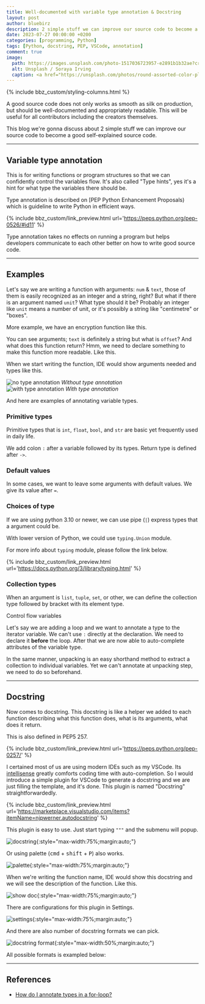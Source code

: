 ```yaml
---
title: Well-documented with variable type annotation & Docstring
layout: post
author: bluebirz
description: 2 simple stuff we can improve our source code to become a good self-explained source code.
date: 2023-07-27 00:00:00 +0200
categories: [programming, Python]
tags: [Python, docstring, PEP, VSCode, annotation]
comment: true
image:
  path: https://images.unsplash.com/photo-1517036723957-e2891b1b32ae?crop=entropy&cs=tinysrgb&fit=max&fm=jpg&ixid=M3wxMTc3M3wwfDF8c2VhcmNofDJ8fHRvbmdzJTIwYm93bHxlbnwwfHx8fDE2ODk5NzEyNTV8MA&ixlib=rb-4.0.3&q=80&w=2000
  alt: Unsplash / Soraya Irving
  caption: <a href="https://unsplash.com/photos/round-assorted-color-plastic-cases-AGtksbL8z2c">Unsplash / Soraya Irving</a>
---
```


{% include bbz_custom/styling-columns.html %}

A good source code does not only works as smooth as silk on production, but should be well-documented and appropriately readable. This will be useful for all contributors including the creators themselves.

This blog we're gonna discuss about 2 simple stuff we can improve our source code to become a good self-explained source code.

---

## Variable type annotation

This is for writing functions or program structures so that we can confidently control the variables flow. It's also called "Type hints", yes it's a hint for what type the variables there should be.

Type annotation is described on [PEP Python Enhancement Proposals) which is guideline to write Python in efficient ways.

{% include bbz_custom/link_preview.html url='<https://peps.python.org/pep-0526/#id11>' %}

Type annotation takes no effects on running a program but helps developers communicate to each other better on how to write good source code.

---

## Examples

Let's say we are writing a function with arguments: `num` & `text`, those of them is easily recognized as an integer and a string, right? But what if there is an argument named `unit`? What type should it be? Probably an integer like `unit` means a number of unit, or it's possibly a string like "centimetre" or "boxes".

More example, we have an encryption function like this.

<script src="https://gist.github.com/bluebirz/197267d81c40baf8d0ba9e94d6e53502.js?file=func-no-hint.py"></script>

You can see arguments; `text` is definitely a string but what is `offset`? And what does this function return? Hmm, we need to declare something to make this function more readable. Like this.

<script src="https://gist.github.com/bluebirz/197267d81c40baf8d0ba9e94d6e53502.js?file=func-with-hint.py"></script>

When we start writing the function, IDE would show arguments needed and types like this.‌

<div class="row">
    <div class="col-2">
        <img src="https://bluebirzdotnet.s3.ap-southeast-1.amazonaws.com/type-hint-docstring/01-tooltip-no-hint.png" alt="no type annotation" loading="lazy">
        <em>Without type annotation</em>
    </div>
 <div class="col-2">
        <img src="https://bluebirzdotnet.s3.ap-southeast-1.amazonaws.com/type-hint-docstring/02-tooltip-with-hint.png" alt="with type annotation" loading="lazy">
        <em>With type annotation</em>
    </div>
</div>

And here are examples of annotating variable types.

### Primitive types

Primitive types that is `int`, `float`, `bool`, and `str` are basic yet frequently used in daily life.

We add colon `:` after a variable followed by its types. Return type is defined after `->`.

<script src="https://gist.github.com/bluebirz/197267d81c40baf8d0ba9e94d6e53502.js?file=hint_primitive.py"></script>

### Default values

In some cases, we want to leave some arguments with default values. We give its value after `=`.

<script src="https://gist.github.com/bluebirz/197267d81c40baf8d0ba9e94d6e53502.js?file=hint_default.py"></script>

### Choices of type

If we are using python 3.10 or newer, we can use pipe (`|`)  express types that a argument could be.

With lower version of Python, we could use `typing.Union` module.

<script src="https://gist.github.com/bluebirz/197267d81c40baf8d0ba9e94d6e53502.js?file=hint_union.py"></script>

For more info about `typing` module, please follow the link below.

{% include bbz_custom/link_preview.html url='<https://docs.python.org/3/library/typing.html>' %}

### Collection types

When an argument is `list`, `tuple`, `set`, or other, we can define the collection type followed by bracket with its element type.

<script src="https://gist.github.com/bluebirz/197267d81c40baf8d0ba9e94d6e53502.js?file=hint_collection.py"></script>

Control flow variables

Let's say we are adding a loop and we want to annotate a type to the iterator variable. We can't use `:` directly at the declaration. We need to declare it **before** the loop. After that we are now able to auto-complete attributes of the variable type.

In the same manner, unpacking is an easy shorthand method to extract a collection to individual variables. Yet we can't annotate at unpacking step, we need to do so beforehand.

<script src="https://gist.github.com/bluebirz/197267d81c40baf8d0ba9e94d6e53502.js?file=hint_loop_unpack.py"></script>

---

## Docstring

Now comes to docstring. This docstring is like a helper we added to each function describing what this function does, what is its arguments, what does it return.

This is also defined in PEP5 257.

{% include bbz_custom/link_preview.html url='<https://peps.python.org/pep-0257/>' %}

I certained most of us are using modern IDEs such as my VSCode. Its [intellisense](https://code.visualstudio.com/docs/editor/intellisense) greatly comforts coding time with auto-completion. So I would introduce a simple plugin for VSCode to generate a docstring and we are just filling the template, and it's done. This plugin is named "Docstring" straightforwardedly.

{% include bbz_custom/link_preview.html url='<https://marketplace.visualstudio.com/items?itemName=njpwerner.autodocstring>' %}

This plugin is easy to use. Just start typing `"""` and the submenu will popup.

![docstring](https://bluebirzdotnet.s3.ap-southeast-1.amazonaws.com/type-hint-docstring/03-docstring-prompt.png){:style="max-width:75%;margin:auto;"}

Or using palette (<kbd>cmd</kbd> + <kbd>shift</kbd> + <kbd>P</kbd>) also works.

![palette](https://bluebirzdotnet.s3.ap-southeast-1.amazonaws.com/type-hint-docstring/04-docstring-palette.png){:style="max-width:75%;margin:auto;"}

When we're writing the function name, IDE would show this docstring and we will see the description of the function. Like this.

![show doc](https://bluebirzdotnet.s3.ap-southeast-1.amazonaws.com/type-hint-docstring/07-docstring-tooltip.png){:style="max-width:75%;margin:auto;"}

There are configurations for this plugin in Settings.

![settings](https://bluebirzdotnet.s3.ap-southeast-1.amazonaws.com/type-hint-docstring/05-docstring-setting.png){:style="max-width:75%;margin:auto;"}

And there are also number of docstring formats we can pick.

![docstring format](https://bluebirzdotnet.s3.ap-southeast-1.amazonaws.com/type-hint-docstring/06-docstring-format.png){:style="max-width:50%;margin:auto;"}

All possible formats is exampled below:

<script src="https://gist.github.com/bluebirz/197267d81c40baf8d0ba9e94d6e53502.js?file=docstring-all-options.py"></script>

---

## References

- [How do I annotate types in a for-loop?](https://stackoverflow.com/questions/41641449/how-do-i-annotate-types-in-a-for-loop/41641489#41641489)
